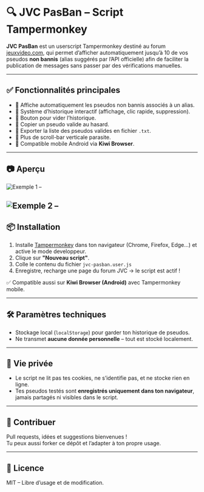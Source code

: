 # 🔍 JVC PasBan – Script Tampermonkey

**JVC PasBan** est un userscript Tampermonkey destiné au forum [jeuxvideo.com](https://www.jeuxvideo.com), qui permet d’afficher automatiquement jusqu’à 10 de vos pseudos **non bannis** (alias suggérés par l’API officielle) afin de faciliter la publication de messages sans passer par des vérifications manuelles.

---

## ✅ Fonctionnalités principales

- 🔎 Affiche automatiquement les pseudos non bannis associés à un alias.
- 🧠 Système d’historique interactif (affichage, clic rapide, suppression).
- 🧹 Bouton pour vider l’historique.
- 🎲 Copier un pseudo valide au hasard.
- 💾 Exporter la liste des pseudos valides en fichier `.txt`.
- 🧼 Plus de scroll-bar verticale parasite.
- 📱 Compatible mobile Android via **Kiwi Browser**.

---

## 📷 Aperçu

![Exemple 1 – ](https://image.noelshack.com/fichiers/2025/21/7/1748188317-image.png)

![Exemple 2 – ](https://image.noelshack.com/fichiers/2025/21/7/1748188170-image.png)
---

## 📦 Installation

1. Installe [Tampermonkey](https://www.tampermonkey.net/) dans ton navigateur (Chrome, Firefox, Edge…) et active le mode developpeur.
2. Clique sur **"Nouveau script"**.
3. Colle le contenu du fichier `jvc-pasban.user.js` 
4. Enregistre, recharge une page du forum JVC → le script est actif !

✅ Compatible aussi sur **Kiwi Browser (Android)** avec Tampermonkey mobile.

---

## 🛠️ Paramètres techniques

- Stockage local (`localStorage`) pour garder ton historique de pseudos.
- Ne transmet **aucune donnée personnelle** – tout est stocké localement.

---

## 🔐 Vie privée

- Le script ne lit pas tes cookies, ne s’identifie pas, et ne stocke rien en ligne.
- Tes pseudos testés sont **enregistrés uniquement dans ton navigateur**, jamais partagés ni visibles dans le script.

---

## 🤝 Contribuer

Pull requests, idées et suggestions bienvenues !  
Tu peux aussi forker ce dépôt et l’adapter à ton propre usage.

---

## 📜 Licence

MIT – Libre d’usage et de modification.
